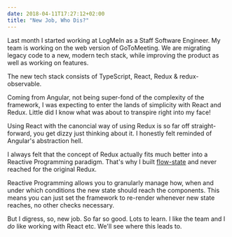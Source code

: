 ```yaml
---
date: 2018-04-11T17:27:12+02:00
title: "New Job, Who Dis?"
---
```


Last month I started working at LogMeIn as a Staff Software Engineer. My team is working on the web version of GoToMeeting. We are migrating legacy code to a new, modern tech stack, while improving the product as well as working on features. 

The new tech stack consists of TypeScript, React, Redux & redux-observable.

Coming from Angular, not being super-fond of the complexity of the framework, I was expecting to enter the lands of simplicity with React and Redux. Little did I know what was about to transpire right into my face!

Using React with the canoncial way of using Redux is so far off straight-forward, you get dizzy just thinking about it. I honestly felt reminded of Angular's abstraction hell.

I always felt that the concept of Redux actually fits much better into a Reactive Programming paradigm. That's why I built [flow-state](https://github.com/kahlil/flow-state) and never reached for the original Redux. 

Reactive Programming allows you to granularly manage how, when and under which conditions the new state should reach the components. This means you can just set the framework to re-render whenever new state reaches, no other checks necessary.

But I digress, so, new job. So far so good. Lots to learn. I like the team and I _do_ like working with React etc. We'll see where this leads to. 